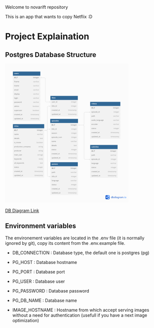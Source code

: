 Welcome to novarift repository

This is an app that wants to copy Netflix :D

# Project Explaination

## Postgres Database Structure
<img src="resources/database_schema.png" alt="drawing" width="400"/>

[DB Diagram Link](https://dbdiagram.io/d/657dbd8a56d8064ca026714e)


## Environment variables
The environement variables are located in the .env file (it is normally ignored by git), copy its content from the .env.example file.
 - DB_CONNECTION : Database type, the default one is postgres (pg)
 - PG_HOST : Database hostname
 - PG_PORT : Database port
 - PG_USER : Database user
 - PG_PASSWORD : Database password
 - PG_DB_NAME : Database name


 - IMAGE_HOSTNAME : Hostname from which accept serving images without a need for authentication (usefull if you have a next image optimization)